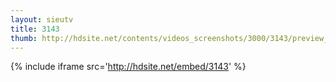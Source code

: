 ```yaml
---
layout: sieutv
title: 3143
thumb: http://hdsite.net/contents/videos_screenshots/3000/3143/preview_360p.mp4.jpg
---
```

{% include iframe src='http://hdsite.net/embed/3143' %}
 

